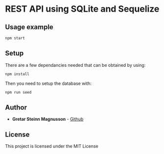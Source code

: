# REST API using SQLite and Sequelize
## Usage example

```sh
npm start
```

## Setup

There are a few dependancies needed that can be obtained by using:

```sh
npm install
```

Then you need to setup the database with:

```sh
npm run seed
```

## Author

* **Gretar Steinn Magnusson** - [Github](https://github.com/gretarst)

## License

This project is licensed under the MIT License